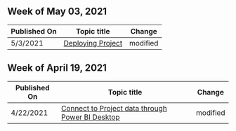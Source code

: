 <!-- This file is generated automatically each week. Changes made to this file will be overwritten.-->



## Week of May 03, 2021


| Published On |Topic title | Change |
|------|------------|--------|
| 5/3/2021 | [Deploying Project](/project-for-the-web/deploying-project) | modified |


## Week of April 19, 2021


| Published On |Topic title | Change |
|------|------------|--------|
| 4/22/2021 | [Connect to Project data through Power BI Desktop](/project-for-the-web/connect-to-project-for-the-web-data-through-powerbi-desktop) | modified |
